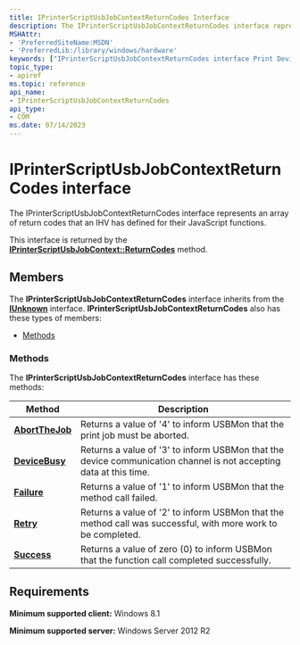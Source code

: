 ```yaml
---
title: IPrinterScriptUsbJobContextReturnCodes Interface
description: The IPrinterScriptUsbJobContextReturnCodes interface represents an array of return codes that an IHV has defined for their JavaScript functions.
MSHAttr:
- 'PreferredSiteName:MSDN'
- 'PreferredLib:/library/windows/hardware'
keywords: ["IPrinterScriptUsbJobContextReturnCodes interface Print Devices", "IPrinterScriptUsbJobContextReturnCodes interface Print Devices , described"]
topic_type:
- apiref
ms.topic: reference
api_name:
- IPrinterScriptUsbJobContextReturnCodes
api_type:
- COM
ms.date: 07/14/2023
---
```


# IPrinterScriptUsbJobContextReturnCodes interface

The IPrinterScriptUsbJobContextReturnCodes interface represents an array of return codes that an IHV has defined for their JavaScript functions.

This interface is returned by the [**IPrinterScriptUsbJobContext::ReturnCodes**](iprinterscriptusbjobcontext-returncodes.md) method.

## Members

The **IPrinterScriptUsbJobContextReturnCodes** interface inherits from the [**IUnknown**](/windows/win32/api/unknwn/nn-unknwn-iunknown) interface. **IPrinterScriptUsbJobContextReturnCodes** also has these types of members:

- [Methods](#methods)

### Methods

The **IPrinterScriptUsbJobContextReturnCodes** interface has these methods:

| Method | Description |
|--|--|
| [**AbortTheJob**](iprinterscriptusbjobcontextreturncodes-abortthejob.md) | Returns a value of '4' to inform USBMon that the print job must be aborted. |
| [**DeviceBusy**](iprinterscriptusbjobcontextreturncodes-devicebusy.md) | Returns a value of '3' to inform USBMon that the device communication channel is not accepting data at this time. |
| [**Failure**](iprinterscriptusbjobcontextreturncodes-failure.md) | Returns a value of '1' to inform USBMon that the method call failed. |
| [**Retry**](iprinterscriptusbjobcontextreturncodes-retry.md) | Returns a value of '2' to inform USBMon that the method call was successful, with more work to be completed. |
| [**Success**](iprinterscriptusbjobcontextreturncodes-success.md) | Returns a value of zero (0) to inform USBMon that the function call completed successfully. |

## Requirements

**Minimum supported client:** Windows 8.1

**Minimum supported server:** Windows Server 2012 R2
